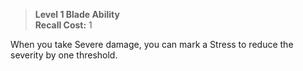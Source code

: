 > **Level 1 Blade Ability**  
> **Recall Cost:** 1

When you take Severe damage, you can mark a Stress to reduce the severity by one threshold.
